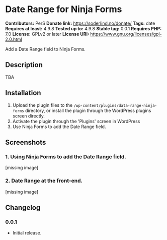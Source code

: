# Date Range for Ninja Forms
**Contributors:** PerS
**Donate link:** https://soderlind.no/donate/
**Tags:** date
**Requires at least:** 4.9.8
**Tested up to:** 4.9.8
**Stable tag:** 0.0.1
**Requires PHP:** 7.0
**License:** GPLv2 or later
**License URI:** https://www.gnu.org/licenses/gpl-2.0.html

Add a Date Range field to Ninja Forms.


## Description

TBA


## Installation

1. Upload the plugin files to the `/wp-content/plugins/data-range-ninja-forms` directory, or install the plugin through the WordPress plugins screen directly.
1. Activate the plugin through the 'Plugins' screen in WordPress
1. Use Ninja Forms to add the Date Range field.


## Screenshots

### 1. Using Ninja Forms to add the Date Range field.
[missing image]

### 2. Date Range at the front-end.
[missing image]



## Changelog


### 0.0.1

* Initial release.


